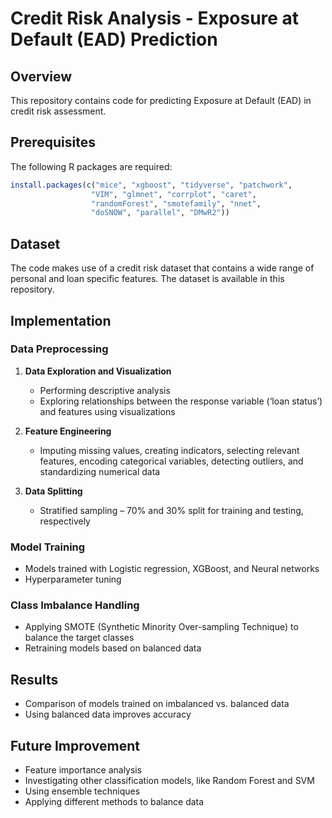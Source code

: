 # Credit Risk Analysis - Exposure at Default (EAD) Prediction

## Overview
This repository contains code for predicting Exposure at Default (EAD) in credit risk assessment.

## Prerequisites
The following R packages are required:
```R
install.packages(c("mice", "xgboost", "tidyverse", "patchwork", 
                  "VIM", "glmnet", "corrplot", "caret", 
                  "randomForest", "smotefamily", "nnet", 
                  "doSNOW", "parallel", "DMwR2"))
```

## Dataset
The code makes use of a credit risk dataset that contains a wide range of personal and loan specific features. The dataset is available in this repository.

## Implementation

### Data Preprocessing
1. **Data Exploration and Visualization**
   - Performing descriptive analysis
   - Exploring relationships between the response variable (‘loan status’) and features using visualizations

2. **Feature Engineering**
   - Imputing missing values, creating indicators, selecting relevant features, encoding categorical variables, detecting outliers, and standardizing numerical data
   
3. **Data Splitting**
   - Stratified sampling – 70% and 30% split for training and testing, respectively

### Model Training
- Models trained with Logistic regression, XGBoost, and Neural networks
- Hyperparameter tuning

### Class Imbalance Handling
- Applying SMOTE (Synthetic Minority Over-sampling Technique) to balance the target classes
- Retraining models based on balanced data

## Results
- Comparison of models trained on imbalanced vs. balanced data
- Using balanced data improves accuracy

## Future Improvement
- Feature importance analysis
- Investigating other classification models, like Random Forest and SVM
- Using ensemble techniques
- Applying different methods to balance data
